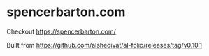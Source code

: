 # spencerbarton.com

Checkout https://spencerbarton.com/

Built from https://github.com/alshedivat/al-folio/releases/tag/v0.10.1
